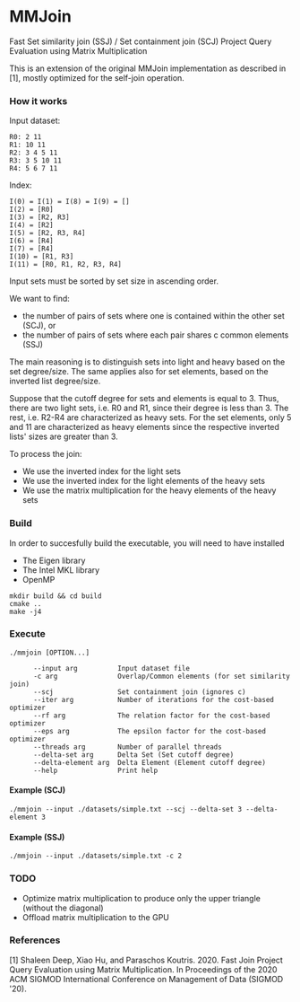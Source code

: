 # MMJoin
Fast Set similarity join (SSJ) / Set containment join (SCJ) Project Query Evaluation using Matrix Multiplication

This is an extension of the original MMJoin implementation as described in [1], mostly optimized for the self-join operation. 

### How it works

Input dataset:
```
R0: 2 11
R1: 10 11
R2: 3 4 5 11
R3: 3 5 10 11
R4: 5 6 7 11
```
Index:
```
I(0) = I(1) = I(8) = I(9) = []
I(2) = [R0]
I(3) = [R2, R3]
I(4) = [R2]
I(5) = [R2, R3, R4]
I(6) = [R4]
I(7) = [R4]
I(10) = [R1, R3]
I(11) = [R0, R1, R2, R3, R4]
```

Input sets must be sorted by set size in ascending order.

We want to find:
- the number of pairs of sets where one is contained within the other set (SCJ), or
- the number of pairs of sets where each pair shares c common elements (SSJ)

The main reasoning is to distinguish sets into light and heavy based on the set degree/size. The same applies also for set elements, based on the inverted list degree/size.

Suppose that the cutoff degree for sets and elements is equal to 3. Thus, there are two light sets, i.e. R0 and R1, since their degree is less than 3. The rest, i.e. R2-R4 are characterized as heavy sets. For the set elements, only 5 and 11 are characterized as heavy elements since the respective inverted lists' sizes are greater than 3.

To process the join:
- We use the inverted index for the light sets
- We use the inverted index for the light elements of the heavy sets
- We use the matrix multiplication for the heavy elements of the heavy sets

### Build
In order to succesfully build the executable, you will need to have installed
- The Eigen library
- The Intel MKL library
- OpenMP

```
mkdir build && cd build
cmake ..
make -j4
```

### Execute

```
./mmjoin [OPTION...]

      --input arg          Input dataset file
      -c arg               Overlap/Common elements (for set similarity join)
      --scj                Set containment join (ignores c)
      --iter arg           Number of iterations for the cost-based optimizer
      --rf arg             The relation factor for the cost-based optimizer
      --eps arg            The epsilon factor for the cost-based optimizer
      --threads arg        Number of parallel threads
      --delta-set arg      Delta Set (Set cutoff degree)
      --delta-element arg  Delta Element (Element cutoff degree)
      --help               Print help
```

#### Example (SCJ)
```
./mmjoin --input ./datasets/simple.txt --scj --delta-set 3 --delta-element 3
```
#### Example (SSJ)
```
./mmjoin --input ./datasets/simple.txt -c 2 
```
### TODO
 - Optimize matrix multiplication to produce only the upper triangle (without the diagonal)
 - Offload matrix multiplication to the GPU
 
### References

[1] Shaleen Deep, Xiao Hu, and Paraschos Koutris. 2020. Fast Join Project Query Evaluation using Matrix Multiplication. In Proceedings of the 2020 ACM SIGMOD International Conference on Management of Data (SIGMOD '20).
